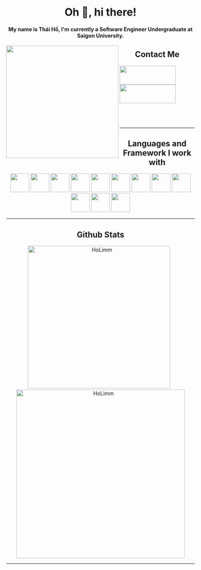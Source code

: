 <h1 align="center">Oh 👋, hi there!</h1>
<h4 align="center">My name is Thái Hồ, I'm currently a Software Engineer Undergraduate at Saigon University.</h4>

<div align="center">
  <img align="left" src="https://media.giphy.com/media/ysOtnle4uSbK/giphy.gif" width="300rem" height="300rem" ></img>
</div>
<h2 align="center">Contact Me</h2>
<img height="50rem" width="150rem" src="https://cdn.jsdelivr.net/gh/devicons/devicon/icons/facebook/facebook-original.svg"/>
<img height="50rem" width="150rem" src="https://cdn.jsdelivr.net/gh/devicons/devicon/icons/html5/html5-original.svg"/>
<br><br><br><br>
<hr/>
<h2 align="center">Languages and Framework I work with</h2>
<div align="center">
  <img height="50rem" width="50rem" src="https://cdn.jsdelivr.net/gh/devicons/devicon/icons/html5/html5-original.svg"/>
  <img height="50rem" width="50rem" src="https://cdn.jsdelivr.net/gh/devicons/devicon/icons/css3/css3-original.svg"/>
  <img height="50rem" width="50rem" src="https://cdn.jsdelivr.net/gh/devicons/devicon/icons/javascript/javascript-original.svg"/>
  <img height="50rem" width="50rem" src="https://cdn.jsdelivr.net/gh/devicons/devicon/icons/java/java-original.svg"/>
  <img height="50rem" width="50rem" src="https://cdn.jsdelivr.net/gh/devicons/devicon/icons/react/react-original.svg"/>
  <img height="50rem" width="50rem" src="https://cdn.jsdelivr.net/gh/devicons/devicon/icons/nodejs/nodejs-original.svg"/>
  <img height="50rem" width="50rem" src="https://cdn.jsdelivr.net/gh/devicons/devicon/icons/tailwindcss/tailwindcss-plain.svg"/>
  <img height="50rem" width="50rem" src="https://cdn.jsdelivr.net/gh/devicons/devicon/icons/bootstrap/bootstrap-original.svg"/>
  <img height="50rem" width="50rem" src="https://cdn.jsdelivr.net/gh/devicons/devicon/icons/jquery/jquery-plain-wordmark.svg"/>
  <img height="50rem" width="50rem" src="https://cdn.jsdelivr.net/gh/devicons/devicon/icons/php/php-original.svg"/>
  <img height="50rem" width="50rem" src="https://cdn.jsdelivr.net/gh/devicons/devicon/icons/mysql/mysql-original-wordmark.svg"/>
  <img height="50rem" width="50rem" src="https://cdn.jsdelivr.net/gh/devicons/devicon/icons/mongodb/mongodb-original-wordmark.svg"/>
</div>
<hr/>
<h2 align="center">Github Stats</h2>
<div align="center">
  <img width="380em" src="https://github-readme-stats.vercel.app/api/top-langs/?username=holimm&theme=dracula&show_icons=true&layout=compact" alt="HoLimm" />
  &nbsp;
  <img width="450em" src="https://github-readme-stats.vercel.app/api?username=holimm&theme=dracula&show_icons=true&layout=compact" alt="HoLimm" />
</div>
<hr/>
